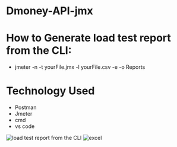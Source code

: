 # Dmoney-API-jmx

# How to Generate load test report from the CLI:
- jmeter -n -t yourFile.jmx -l yourFile.csv -e -o Reports 

# Technology Used
- Postman
- Jmeter
- cmd
- vs code


![load test report from the CLI](https://user-images.githubusercontent.com/83439797/216018201-db32b1fd-742a-4e72-a3ba-d9e0f2a08427.png)
![excel](https://user-images.githubusercontent.com/83439797/216019374-af64ae78-1cae-4924-8d96-c70bb5fe3239.PNG)
